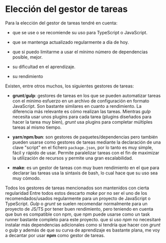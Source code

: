 # Elección del gestor de tareas

Para la elección del gestor de tareas tendré en cuenta:

- que se use o se recomiende su uso para TypeScript o JavaScript.

- que se mantenga actualizado regularmente a día de hoy.

- que si puedo limitarme a usar el mínimo número de dependencias posible, mejor.

- su dificultad en el aprendizaje.

- su rendimiento

Existen, entre otros muchos, los siguientes gestores de tareas:

- __grunt__/__gulp__: gestores de tareas en los que se pueden automatizar tareas con el minimo esfuerzo en un archivo de configuración en formato JavaScript. Son bastante similares en cuanto a rendimiento. La diferencia más relevante es cómo realizan las tareas. Mientras _gulp_ necesita usar unos plugins para cada tarea (plugins diseñados para hacer la tarea muy bien), _grunt_ usa plugins para completar múltiples tareas al mismo tiempo.

- __yarn__/__npm__/__bun__: son gestores de paquetes/dependencias pero también pueden usarse como gestores de tareas mediante la declaración de una clave "script" en el fichero `package.json`, por lo tanto es muy simple, fácil y rápido de usar. Permite paralelizar tareas con el fin de maximizar la utilización de recursos y permite una gran escalabilidad.

- __make__: es un gestor de tareas con muy buen rendimiento en el que para declarar las tareas usa la sintaxis de bash, lo cual hace que su uso sea muy cómodo.

Todos los gestores de tareas mencionados son mantenidos con cierta regularidad Entre todos estos descarto _make_ por no ser el uno de los recomendados/usados regularmente para un proyecto de JavaScript o TypeScript. _Gulp_ o _grunt_ se suelen recomendar normalmente para un proyecto de JS/TS por tener buen rendimiento, pero teniendo en cuenta que bun es compatible con npm, que npm puede usarse como un task runner bastante completo para este proyecto. que si uso _npm_ no necesitaré instalar más dependencias adicionales como sí tendría que hacer con _grunt_ o _gulp_ y además de que su curva de aprendizaje es bastante plana, me voy a decantar por usar __npm__ como gestor de tareas.
